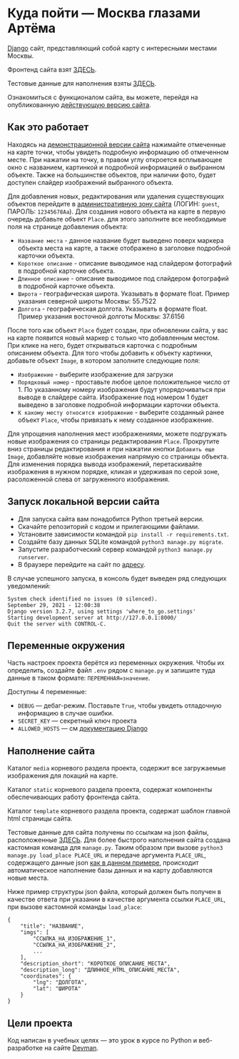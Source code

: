 # Куда пойти — Москва глазами Артёма

[Django](https://www.djangoproject.com/) сайт, представляющий собой карту с интересными местами Москвы.

Фронтенд сайта взят [ЗДЕСЬ](https://github.com/devmanorg/where-to-go-frontend/).

Тестовые данные для наполнения взяты [ЗДЕСЬ](https://github.com/devmanorg/where-to-go-places).

Ознакомиться с функционалом сайта, вы можете, перейдя на опубликованную [действующую версию сайта](https://riminprog.pythonanywhere.com/).

## Как это работает

Находясь на [демонстрационной версии сайта](https://riminprog.pythonanywhere.com/) нажимайте отмеченные на карте точки, чтобы увидеть подробную информацию об отмеченном месте. При нажатии на точку, в правом углу откроется всплывающее окно с названием, картинкой и подробной информацией о выбранном объекте. Также на большинстве объектов, при наличии фото, будет доступен слайдер изображений выбранного объекта.

Для добавления новых, редактирования или удаления существующих объектов перейдите в [административную зону сайта](https://riminprog.pythonanywhere.com/admin) (ЛОГИН: `guest`, ПАРОЛЬ: `12345678Aa`). Для создания нового объекта на карте в первую очередь добавьте объект `Place`. для этого заполните все необходимые поля на странице добавления объекта:
* `Название места` - данное название будет выведено поверх маркера объекта места на карте, а также отображено в заголовке подробной карточки объекта.
* `Короткое описание` - описание выводимое над слайдером фотографий в подробной карточке объекта.
* `Длинное описание` - описание выводимое под слайдером фотографий в подробной карточке объекта.
* `Широта` - географическая широта. Указывать в формате float. Пример указания северной широты Москвы: 55.7522
* `Долгота` - географическая долгота. Указывать в формате float. Пример указания восточной долготы Москвы: 37.6156

 После того как объект `Place` будет создан, при обновлении сайта, у вас на карте появится новый маркер с только что добавленным местом. При клике на него, будет открываться карточка с подробным описанием объекта. Для того чтобы добавить к объекту картинки, добавьте объект `Image`, в котором заполните следующие поля:
 * `Изображение` - выберите изображение для загрузки
 * `Порядковый номер` - проставьте любое целое положительное число от 1. По указанному номеру изображения будут упорядочиваться при выводе в слайдере сайта. Изображение под номером 1 будет выведено в заголовке подробной информации карточки объекта.
 * `К какому месту относится изображение` - выберите созданный ранее объект `Place`, чтобы привязать к нему созданное изображение.

 Для упрощения наполнения мест изображениями, можете подгружать новые изображения со страницы редактирования `Place`. Прокрутите вниз страницы редактирования и при нажатии кнопки `Добавить еще Image`, добавляйте новые изображения напрямую со страницы объекта. Для изменения порядка вывода изображений, перетаскивайте изображения в нужном порядке, кликая и удерживая по серой зоне, расоложенной слева от загруженного изображения.

## Запуск локальной версии сайта

- Для запуска сайта вам понадобится Python третьей версии.
- Скачайте репозиторий с кодом и прилегающими файлами.
- Установите зависимости командой `pip install -r requirements.txt`.
- Создайте базу данных SQLite командой `python3 manage.py migrate`.
- Запустите разработческий сервер командой `python3 manage.py runserver`.
- В браузере перейдите на сайт по [адресу](http://127.0.0.1:8000/).

В случае успешного запуска, в консоль будет выведен ряд следующих уведомлений:
```
System check identified no issues (0 silenced).
September 29, 2021 - 12:00:38
Django version 3.2.7, using settings 'where_to_go.settings'
Starting development server at http://127.0.0.1:8000/
Quit the server with CONTROL-C.

```

## Переменные окружения

Часть настроек проекта берётся из переменных окружения. Чтобы их определить, создайте файл `.env` рядом с `manage.py` и запишите туда данные в таком формате: `ПЕРЕМЕННАЯ=значение`.

Доступны 4 переменные:
- `DEBUG` — дебаг-режим. Поставьте `True`, чтобы увидеть отладочную информацию в случае ошибки.
- `SECRET_KEY` — секретный ключ проекта
- `ALLOWED_HOSTS` — см [документацию Django](https://docs.djangoproject.com/en/3.1/ref/settings/#allowed-hosts)

## Наполнение сайта

Каталог `media` корневого раздела проекта, содержит все загружаемые изображения для локаций на карте.

Каталог `static` корневого раздела проекта, содержат компоненты обеспечивающих работу фронтенда сайта.

Каталог `template` корневого раздела проекта, содержат шаблон главной html страницы сайта.

Тестовые данные для сайта получены по ссылкам на json файлы, расположенные [ЗДЕСЬ](https://github.com/devmanorg/where-to-go-places). Для более быстрого наполнения сайта создана кастомная команда для `manage.py`. Таким образом при вызове `python3 manage.py load_place PLACE_URL` и передаче аргумента `PLACE_URL`, содержащего данные json [как в данном примере](https://raw.githubusercontent.com/devmanorg/where-to-go-places/master/places/%D0%90%D0%BD%D1%82%D0%B8%D0%BA%D0%B0%D1%84%D0%B5%20Bizone.json), происходит автоматическое наполнение базы данных и на карту добавляются новые места.

Ниже пример структуры json файла, который должен быть получен в качестве ответа при указании в качестве аргумента ссылки `PLACE_URL`, при вызове кастомной команды `load_place`:
```
{
    "title": "НАЗВАНИЕ",
    "imgs": [
        "ССЫЛКА_НА_ИЗОБРАЖЕНИЕ_1",
        "ССЫЛКА_НА_ИЗОБРАЖЕНИЕ_2",
        ...
    ],
    "description_short": "КОРОТКОЕ_ОПИСАНИЕ_МЕСТА",
    "description_long": "ДЛИННОЕ_HTML_ОПИСАНИЕ_МЕСТА",
    "coordinates": {
        "lng": "ДОЛГОТА",
        "lat": "ШИРОТА"
    }
}
```

## Цели проекта

Код написан в учебных целях — это урок в курсе по Python и веб-разработке на сайте [Devman](https://dvmn.org).
